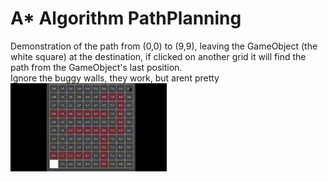 # A* Algorithm PathPlanning
Demonstration of the path from (0,0) to (9,9), leaving the GameObject (the white square) at the destination, if clicked on another grid it will find the path from the GameObject's last position. <br>
Ignore the buggy walls, they work, but arent pretty <br>
![alt text](https://github.com/dmartinochoa/A-Star-Algorithm-PathPlanning/blob/main/img.gif)
